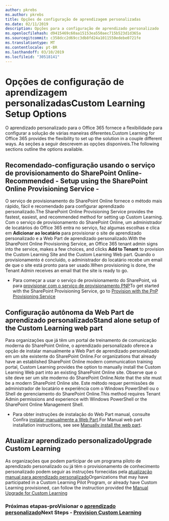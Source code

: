 ```yaml
---
author: pkrebs
ms.author: pkrebs
title: Opções de configuração de aprendizagem personalizadas
ms.date: 02/11/2019
description: Opções para a configuração de aprendizado personalizado
ms.openlocfilehash: d9415469c60aa15153ea550aec715b523d1d365a
ms.sourcegitcommit: c358dcc2d69cc3db8fd24a1011550edebe0721fe
ms.translationtype: MT
ms.contentlocale: pt-BR
ms.lasthandoff: 03/10/2019
ms.locfileid: "30518141"
---
```

# <a name="custom-learning-setup-options"></a><span data-ttu-id="932c8-103">Opções de configuração de aprendizagem personalizadas</span><span class="sxs-lookup"><span data-stu-id="932c8-103">Custom Learning Setup Options</span></span>
<span data-ttu-id="932c8-104">O aprendizado personalizado para o Office 365 fornece a flexibilidade para configurar a solução de várias maneiras diferentes.</span><span class="sxs-lookup"><span data-stu-id="932c8-104">Custom Learning for Office 365 provides the flexibility to set up the solution in a couple different ways.</span></span> <span data-ttu-id="932c8-105">As seções a seguir descrevem as opções disponíveis.</span><span class="sxs-lookup"><span data-stu-id="932c8-105">The following sections outline the options available.</span></span>

## <a name="recommended---setup-using-the-sharepoint-online-provisioning-service--"></a><span data-ttu-id="932c8-106">Recomendado-configuração usando o serviço de provisionamento do SharePoint Online-</span><span class="sxs-lookup"><span data-stu-id="932c8-106">Recommended - Setup using the SharePoint Online Provisioning Service -</span></span> 
<span data-ttu-id="932c8-107">O serviço de provisionamento do SharePoint Online fornece o método mais rápido, fácil e recomendado para configurar aprendizado personalizado.</span><span class="sxs-lookup"><span data-stu-id="932c8-107">The SharePoint Online Provisioning Service provides the fastest, easiest, and recommended method for setting up Custom Learning.</span></span> <span data-ttu-id="932c8-108">Com o serviço de provisionamento do SharePoint Online, um administrador de locatários do Office 365 entra no serviço, faz algumas escolhas e clica em **Adicionar ao locatário** para provisionar o site de aprendizado personalizado e a Web Part de aprendizado personalizado.</span><span class="sxs-lookup"><span data-stu-id="932c8-108">With the SharePoint Online Provisioning Service, an Office 365 tenant admin signs into the service, makes a few choices, and clicks **Add to Tenant** to provision the Custom Learning Site and the Custom Learning Web part.</span></span> <span data-ttu-id="932c8-109">Quando o provisionamento é concluído, o administrador do locatário recebe um email de que o site está pronto para ser usado.</span><span class="sxs-lookup"><span data-stu-id="932c8-109">When provisioning is done, the Tenant Admin receives an email that the site is ready to go.</span></span> 

- <span data-ttu-id="932c8-110">Para começar a usar o serviço de provisionamento do SharePoint, vá para [provisionar com o serviço de provisionamento PNP](custom_provision.md)</span><span class="sxs-lookup"><span data-stu-id="932c8-110">To get started with the SharePoint Provisioning Service, go to [Provision with the PnP Provisioning Service](custom_provision.md)</span></span>   

## <a name="stand-alone-setup-of-the-custom-learning-web-part"></a><span data-ttu-id="932c8-111">Configuração autônoma da Web Part de aprendizado personalizado</span><span class="sxs-lookup"><span data-stu-id="932c8-111">Stand alone setup of the Custom Learning web part</span></span>
<span data-ttu-id="932c8-112">Para organizações que já têm um portal de treinamento de comunicação moderna do SharePoint Online, o aprendizado personalizado oferece a opção de instalar manualmente a Web Part de aprendizado personalizado em um site existente do SharePoint Online.</span><span class="sxs-lookup"><span data-stu-id="932c8-112">For organizations that already have an established SharePoint Online modern communication training portal, Custom Learning provides the option to manually install the Custom Learning Web part into an existing SharePoint Online site.</span></span> <span data-ttu-id="932c8-113">Observe que o site deve ser um site moderno do SharePoint Online.</span><span class="sxs-lookup"><span data-stu-id="932c8-113">Note that the site must be a modern SharePoint Online site.</span></span> <span data-ttu-id="932c8-114">Este método requer permissões de administrador de locatário e experiência com o Windows PowerShell ou o Shell de gerenciamento do SharePoint Online.</span><span class="sxs-lookup"><span data-stu-id="932c8-114">This method requires Tenant Admin permissions and experience with Windows PowerShell or the SharePoint Online Management Shell.</span></span> 

- <span data-ttu-id="932c8-115">Para obter instruções de instalação do Web Part manual, consulte Confira [instalar manualmente a Web Part](custom_manualsetup.md).</span><span class="sxs-lookup"><span data-stu-id="932c8-115">For Manual web part installation instructions, see see [Manually install the web part](custom_manualsetup.md).</span></span> 

## <a name="upgrade-custom-learning"></a><span data-ttu-id="932c8-116">Atualizar aprendizado personalizado</span><span class="sxs-lookup"><span data-stu-id="932c8-116">Upgrade Custom Learning</span></span>
<span data-ttu-id="932c8-117">As organizações que podem participar de um programa piloto de aprendizado personalizado ou já têm o provisionamento de conhecimento personalizado podem seguir as instruções fornecidas pela [atualização manual para aprendizado personalizado](custom_upgrade.md)</span><span class="sxs-lookup"><span data-stu-id="932c8-117">Organizations that may have participated in a Custom Learning Pilot Program, or already have Custom Learning provisioned, can follow the instruction provided the [Manual Upgrade for Custom Learning](custom_upgrade.md)</span></span>    

### <a name="next-steps---provision-custom-learningcustomprovisionmd"></a><span data-ttu-id="932c8-118">Próximas etapas-proVisionar o [aprendizado personalizado](custom_provision.md)</span><span class="sxs-lookup"><span data-stu-id="932c8-118">Next Steps - [Provision Custom Learning](custom_provision.md)</span></span>
